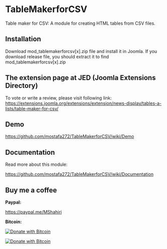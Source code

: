 # TableMakerforCSV
Table maker for CSV: A module for creating HTML tables from CSV files.

## Installation
Download mod_tablemakerforcsv[x].zip file and install it in Joomla. If you download release file, you should extract it to find mod_tablemakerforcsv[x].zip

## The extension page at JED (Joomla Extensions Directory)                                         

To vote or write a review, please visit following link:                           
https://extensions.joomla.org/extensions/extension/news-display/tables-a-lists/table-maker-for-csv/          

## Demo              

https://github.com/mostafa272/TableMakerforCSV/wiki/Demo                            
              
              
## Documentation                 

Read more about this module:

https://github.com/mostafa272/TableMakerforCSV/wiki/Documentation                          
                      

## Buy me a coffee                

**Paypal:**                

https://paypal.me/MShahiri                  

**Bitcoin:**                
                                                                   
[![Donate with Bitcoin](https://en.cryptobadges.io/badge/small/16f1DStB3YG3R4BMTa1zGYRxN9i7FAqtUX)](https://en.cryptobadges.io/donate/16f1DStB3YG3R4BMTa1zGYRxN9i7FAqtUX)
                                                   
  [![Donate with Bitcoin](https://en.cryptobadges.io/badge/big/16f1DStB3YG3R4BMTa1zGYRxN9i7FAqtUX)](https://en.cryptobadges.io/donate/16f1DStB3YG3R4BMTa1zGYRxN9i7FAqtUX)
